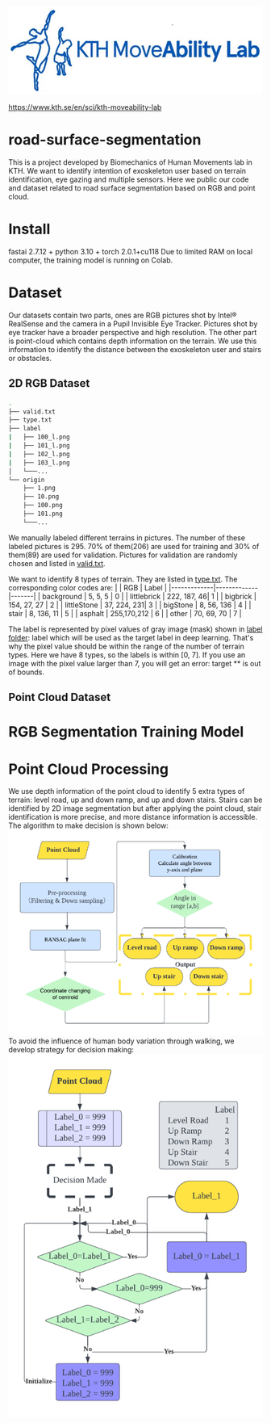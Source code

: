 ![image](https://github.com/April-den/road-surface-segmentation/blob/main/logo.png)

https://www.kth.se/en/sci/kth-moveability-lab
# road-surface-segmentation
This is a project developed by Biomechanics of Human Movements lab in KTH. We want to identify intention of exoskeleton user based on terrain identification, eye gazing and multiple sensors. Here we public our code and dataset related to road surface segmentation based on RGB and point cloud.
# Install
fastai 2.7.12 + python 3.10 + torch 2.0.1+cu118
Due to limited RAM on local computer, the training model is running on Colab.
# Dataset
Our datasets contain two parts, ones are RGB pictures shot by Intel® RealSense and the camera in a Pupil Invisible Eye Tracker. Pictures shot by eye tracker have a broader perspective and high resolution. The other part is point-cloud which contains depth information on the terrain. We use this information to identify the distance between the exoskeleton user and stairs or obstacles.
## 2D RGB Dataset
```bash
.
├── valid.txt
├── type.txt
├── label
|   ├── 100_l.png
|   ├── 101_l.png
|   ├── 102_l.png
|   ├── 103_l.png
│   └───...
└── origin
    ├── 1.png
    ├── 10.png
    ├── 100.png
    ├── 101.png
    └───...
```
We manually labeled different terrains in pictures. The number of these labeled pictures is 295. 70% of them(206) are used for training and 30% of them(89) are used for validation. Pictures for validation are randomly chosen and listed in [valid.txt](https://github.com/April-den/road-surface-segmentation/blob/main/valid.txt).

We want to identify 8 types of terrain. They are listed in [type.txt](https://github.com/April-den/road-surface-segmentation/blob/main/type.txt). The corresponding color codes are:
|             | RGB         | Label |
|-------------|-------------|-------|
| background  | 5, 5, 5     |   0   |
| littlebrick | 222, 187, 46|   1   |
| bigbrick    | 154, 27, 27 |   2   |
| littleStone | 37, 224, 231|   3   |
| bigStone    | 8, 56, 136  |   4   |
| stair       | 8, 136, 11  |   5   |
| asphalt     | 255,170,212 |   6   |
| other       | 70, 69, 70  |   7   |


The label is represented by pixel values of gray image (mask) shown in [label folder](https://github.com/April-den/road-surface-segmentation/tree/main/label): label which will be used as the target label in deep learning. That's why the pixel value should be within the range of the number of terrain types. Here we have 8 types, so the labels is within [0, 7]. If you use an image with the pixel value larger than 7, you will get an error: target ** is out of bounds.
## Point Cloud Dataset

# RGB Segmentation Training Model

# Point Cloud Processing
We use depth information of the point cloud to identify 5 extra types of terrain: level road, up and down ramp, and up and down stairs. Stairs can be identified by 2D image segmentation but
after applying the point cloud, stair identification is more precise, and more distance information is accessible. The algorithm to make decision is shown below:
![image](https://github.com/April-den/road-surface-segmentation/blob/main/terrain%20type.png)
To avoid the influence of human body variation through walking, we develop strategy for decision making:
![image](https://github.com/April-den/road-surface-segmentation/blob/main/decision%20strategy.png)
